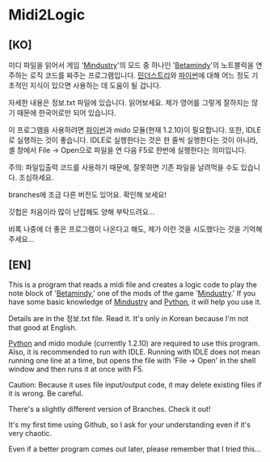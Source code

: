 # Midi2Logic


[KO]
---
미디 파일을 읽어서 게임 '[Mindustry](https://github.com/Anuken/Mindustry)'의 모드 중 하나인 '[Betamindy](https://github.com/sk7725/BetaMindy)'의 노트블럭을 연주하는 로직 코드를 짜주는 프로그램입니다.
[민더스트리](https://github.com/Anuken/Mindustry)와 [파이썬](https://github.com/python)에 대해 어느 정도 기초적인 지식이 있으면 사용하는 데 도움이 될 겁니다.

자세한 내용은 정보.txt 파일에 있습니다. 읽어보세요.
제가 영어를 그렇게 잘하지는 않기 때문에 한국어로만 되어 있습니다.

이 프로그램을 사용하려면 [파이썬](https://github.com/python)과 mido 모듈(현재 1.2.10)이 필요합니다. 또한, IDLE로 실행하는 것이 좋습니다.
IDLE로 실행한다는 것은 한 줄씩 실행한다는 것이 아니라, 셸 창에서 File -> Open으로 파일을 연 다음 F5로 한번에 실행한다는 의미입니다.

주의: 파일입출력 코드를 사용하기 때문에, 잘못하면 기존 파일을 날려먹을 수도 있습니다. 조심하세요.

branches에 조금 다른 버전도 있어요. 확인해 보세요!

깃헙은 처음이라 많이 난잡해도 양해 부탁드려요...

비록 나중에 더 좋은 프로그램이 나온다고 해도, 제가 이런 것을 시도했다는 것을 기억해 주세요...

[EN]
---
This is a program that reads a midi file and creates a logic code to play the note block of '[Betamindy](https://github.com/sk7725/BetaMindy),' one of the mods of the game '[Mindustry](https://github.com/Anuken/Mindustry).'
If you have some basic knowledge of [Mindustry](https://github.com/Anuken/Mindustry) and [Python](https://github.com/python), it will help you use it.

Details are in the 정보.txt file. Read it. It's only in Korean because I'm not that good at English.

[Python](https://github.com/python) and mido module (currently 1.2.10) are required to use this program. Also, it is recommended to run with IDLE. Running with IDLE does not mean running one line at a time, but opens the file with 'File -> Open' in the shell window and then runs it at once with F5.

Caution: Because it uses file input/output code, it may delete existing files if it is wrong. Be careful.

There's a slightly different version of Branches. Check it out!

It's my first time using Github, so I ask for your understanding even if it's very chaotic.

Even if a better program comes out later, please remember that I tried this...
